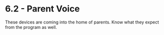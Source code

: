 # 6.2 - Parent Voice

These devices are coming into the home of parents. Know what they expect from the program as well. 
